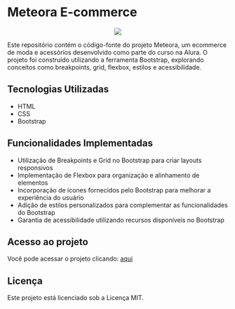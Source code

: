 # Meteora E-commerce
<div align="center">
<img src="https://github.com/robsondionisio/alura-meteora-bootstrap/assets/108960277/c9d5bcde-fae8-4a79-abaf-f7a47539426c"/>
</div>

Este repositório contém o código-fonte do projeto Meteora, um ecommerce de moda e acessórios desenvolvido como parte do curso na Alura. O projeto foi construído utilizando a ferramenta Bootstrap, explorando conceitos como breakpoints, grid, flexbox, estilos e acessibilidade.

## Tecnologias Utilizadas

- HTML
- CSS
- Bootstrap

## Funcionalidades Implementadas

- Utilização de Breakpoints e Grid no Bootstrap para criar layouts responsivos
- Implementação de Flexbox para organização e alinhamento de elementos
- Incorporação de ícones fornecidos pelo Bootstrap para melhorar a experiência do usuário
- Adição de estilos personalizados para complementar as funcionalidades do Bootstrap
- Garantia de acessibilidade utilizando recursos disponíveis no Bootstrap

## Acesso ao projeto

Você pode acessar o projeto clicando: [aqui](https://www.google.com)

## Licença

Este projeto está licenciado sob a Licença MIT.
